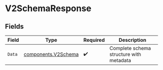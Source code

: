 # V2SchemaResponse


## Fields

| Field                                                      | Type                                                       | Required                                                   | Description                                                |
| ---------------------------------------------------------- | ---------------------------------------------------------- | ---------------------------------------------------------- | ---------------------------------------------------------- |
| `Data`                                                     | [components.V2Schema](../../models/components/v2schema.md) | :heavy_check_mark:                                         | Complete schema structure with metadata                    |